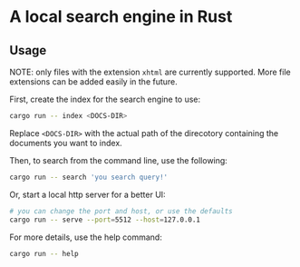 # A local search engine in Rust

## Usage

NOTE: only files with the extension `xhtml` are currently supported. More file extensions can be added easily in the future.

First, create the index for the search engine to use:

```bash
cargo run -- index <DOCS-DIR>
```

Replace `<DOCS-DIR>` with the actual path of the direcotory containing the documents you want to index.

Then, to search from the command line, use the following:

```bash
cargo run -- search 'you search query!'
```

Or, start a local http server for a better UI:

```bash
# you can change the port and host, or use the defaults
cargo run -- serve --port=5512 --host=127.0.0.1
```

For more details, use the help command:

```bash
cargo run -- help
```

